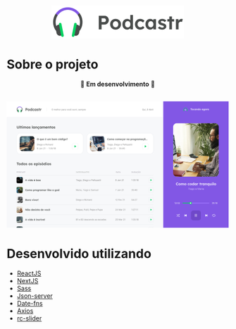 <div align="center">
  <img src="docs/readme/logo.png" alt="logo"/>
</div>

# Sobre o projeto
  <div align="center">
🚧  <strong>Em desenvolvimento</strong> 🚧
  <br />
  <br />
</div>

![home](docs/readme/page.png)
# Desenvolvido utilizando

- [ReactJS](https://pt-br.reactjs.org/)
- [NextJS](https://nextjs.org/)
- [Sass](https://sass-lang.com/)
- [Json-server](https://github.com/typicode/json-server)
- [Date-fns](https://date-fns.org/)
- [Axios](https://github.com/axios/axios)
- [rc-slider](https://www.npmjs.com/package/rc-slider)
